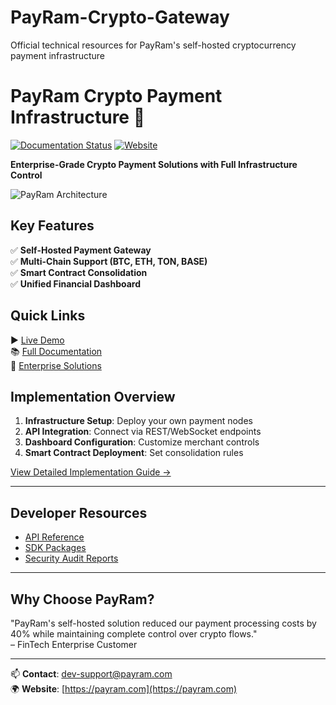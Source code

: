 # PayRam-Crypto-Gateway
Official technical resources for PayRam's self-hosted cryptocurrency payment infrastructure
# PayRam Crypto Payment Infrastructure 🚀

[![Documentation Status](https://img.shields.io/badge/docs-latest-brightgreen)](https://docs.payram.com)
[![Website](https://img.shields.io/badge/visit-payram.com-blue)](https://payram.com)

**Enterprise-Grade Crypto Payment Solutions with Full Infrastructure Control**

![PayRam Architecture](assets/payram-architecture.png)

## Key Features
✅ **Self-Hosted Payment Gateway**  
✅ **Multi-Chain Support (BTC, ETH, TON, BASE)**  
✅ **Smart Contract Consolidation**  
✅ **Unified Financial Dashboard**

## Quick Links
▶️ [Live Demo](https://payram.com/demo)  
📚 [Full Documentation](https://docs.payram.com)  
💼 [Enterprise Solutions](https://payram.com/enterprise)

## Implementation Overview
1. **Infrastructure Setup**: Deploy your own payment nodes
2. **API Integration**: Connect via REST/WebSocket endpoints
3. **Dashboard Configuration**: Customize merchant controls
4. **Smart Contract Deployment**: Set consolidation rules

[View Detailed Implementation Guide →](https://docs.payram.com/getting-started)

---

## Developer Resources
- [API Reference](docs/api-reference.md)
- [SDK Packages](https://docs.payram.com/sdks)
- [Security Audit Reports](https://docs.payram.com/security)

---

## Why Choose PayRam?
"PayRam's self-hosted solution reduced our payment processing costs by 40% while maintaining complete control over crypto flows."  
– FinTech Enterprise Customer

---

📫 **Contact**: dev-support@payram.com  
🌍 **Website**: [https://payram.com](https://payram.com)
